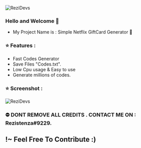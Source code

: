 ![ReziDevs](https://k.top4top.io/p_1699eqq5b1.png)
### Hello and Welcome 👋

- My Project Name is : Simple Netflix GiftCard Generator 🧐

### ⭐️ Features :
- Fast Codes Generator
- Save Files "Codes.txt".
- Low Cpu usage & Easy to use
- Generate millions of codes.

### ⭐️ Screenshot :

![ReziDevs](https://a.top4top.io/p_1699k4dgg1.png)

### ⛔️ DONT REMOVE ALL CREDITS . CONTACT ME ON : Rezistenza#9229.
## !~ Feel Free To Contribute :)
